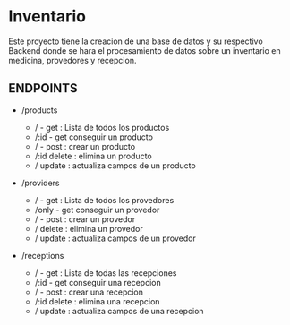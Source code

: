 # Inventario

Este proyecto tiene la creacion de una base de datos y su respectivo Backend donde se hara el procesamiento de datos sobre un inventario en medicina, provedores y recepcion.

## ENDPOINTS

- /products

  - / - get : Lista de todos los productos
  - /:id - get conseguir un producto
  - / - post : crear un producto
  - /:id delete : elimina un producto
  - / update : actualiza campos de un producto

- /providers

  - / - get : Lista de todos los provedores
  - /only - get conseguir un provedor
  - / - post : crear un provedor
  - / delete : elimina un provedor
  - / update : actualiza campos de un provedor

- /receptions
  - / - get : Lista de todas las recepciones
  - /:id - get conseguir una recepcion
  - / - post : crear una recepcion
  - /:id delete : elimina una recepcion
  - / update : actualiza campos de una recepcion
